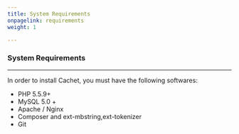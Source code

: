 ```yaml
---
title: System Requirements
onpagelink: requirements
weight: 1

---
```


### System Requirements
-------------------

In order to install Cachet, you must have the following softwares:

- PHP 5.5.9+
- MySQL 5.0 +
- Apache / Nginx
- Composer and ext-mbstring,ext-tokenizer
- Git
 